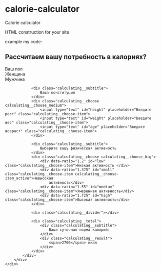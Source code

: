 # calorie-calculator
Calorie calculator 

HTML construction for your site 

example my code: 

<div class="calculating">
        <div class="container">
            <h2 class="title">Рассчитаем вашу потребность в калориях?
            </h2>
            <div class="calculating__field">
                <div class="calculating__subtitle">
                    Ваш пол
                </div>
                <div class="calculating__choose" id="gender">
                    <div id="famele"  class="calculating__choose-item calculating__choose-item_active">Женщина</div>
                    <div id="male" class="calculating__choose-item">Мужчина</div>
                </div>

                <div class="calculating__subtitle">
                    Ваша конституция
                </div>
                <div class="calculating__choose calculating__choose_medium">
                    <input type="text" id="height" placeholder="Введите рост" class="calculating__choose-item">
                    <input type="text" id="weight" placeholder="Введите вес" class="calculating__choose-item">
                    <input type="text" id="age" placeholder="Введите возраст" class="calculating__choose-item">
                </div>

                <div class="calculating__subtitle">
                    Выберите вашу физическая активность
                </div>
                <div class="calculating__choose calculating__choose_big">
                    <div data-ratio="1.2" id="low" class="calculating__choose-item">Низкая активность </div>
                    <div data-ratio="1.375" id="small" class="calculating__choose-item calculating__choose-item_active">Невысокая
                        активность</div>
                    <div data-ratio="1.55" id="medium" class="calculating__choose-item">Умеренная активность</div>
                    <div data-ratio="1.725" id="high" class="calculating__choose-item">Высокая активность</div>
                </div>

                <div class="calculating__divider"></div>

                <div class="calculating__total">
                    <div class="calculating__subtitle">
                        Ваша суточная норма калорий:
                    </div>
                    <div class="calculating__result">
                        <span>2700</span> ккал
                    </div>
                </div>
            </div>
        </div>
    </div>

